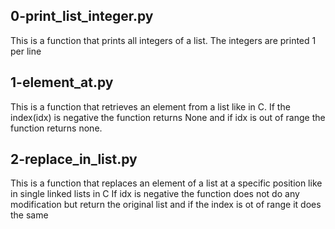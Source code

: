 ## 0-print_list_integer.py
This is a function that prints all integers of a list.
The integers are printed 1 per line

## 1-element_at.py
This is a function that retrieves an element from a list like in C.
If the index(idx) is negative the function returns None and if idx is out of range the function returns none. 

## 2-replace_in_list.py
This is a function that replaces an element of a list at a specific position like in single linked lists in C
If idx is negative the function does not do any modification but return the original list and if the index is ot of range it does the same 

